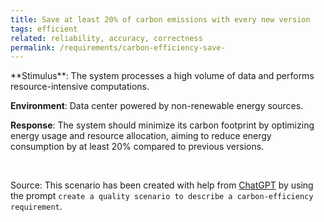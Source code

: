 ```yaml
---
title: Save at least 20% of carbon emissions with every new version
tags: efficient
related: reliability, accuracy, correctness
permalink: /requirements/carbon-efficiency-save-
---
```


<div class="quality-requirement" markdown="1">
**Stimulus**: The system processes a high volume of data and performs resource-intensive computations.

**Environment**: Data center powered by non-renewable energy sources.

**Response**: The system should minimize its carbon footprint by optimizing energy usage and resource allocation, aiming to reduce energy consumption by at least 20% compared to previous versions.


</div><br>


Source: This scenario has been created with help from [ChatGPT](https://chat.openai.com) by using the prompt `create a quality scenario to describe a carbon-efficiency requirement`.



